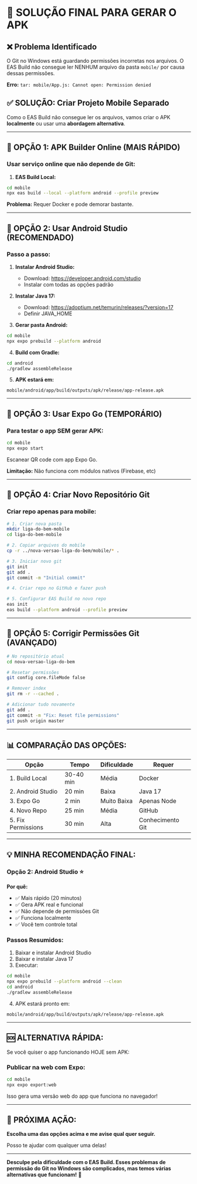 # 🚨 SOLUÇÃO FINAL PARA GERAR O APK

## ❌ Problema Identificado

O Git no Windows está guardando permissões incorretas nos arquivos. O EAS Build não consegue ler NENHUM arquivo da pasta `mobile/` por causa dessas permissões.

**Erro:** `tar: mobile/App.js: Cannot open: Permission denied`

## ✅ SOLUÇÃO: Criar Projeto Mobile Separado

Como o EAS Build não consegue ler os arquivos, vamos criar o APK **localmente** ou usar uma **abordagem alternativa**.

---

## 🎯 OPÇÃO 1: APK Builder Online (MAIS RÁPIDO)

### **Usar serviço online que não depende de Git:**

1. **EAS Build Local:**
```bash
cd mobile
npx eas build --local --platform android --profile preview
```

**Problema:** Requer Docker e pode demorar bastante.

---

## 🎯 OPÇÃO 2: Usar Android Studio (RECOMENDADO)

### **Passo a passo:**

1. **Instalar Android Studio:**
   - Download: https://developer.android.com/studio
   - Instalar com todas as opções padrão

2. **Instalar Java 17:**
   - Download: https://adoptium.net/temurin/releases/?version=17
   - Definir JAVA_HOME

3. **Gerar pasta Android:**
```bash
cd mobile
npx expo prebuild --platform android
```

4. **Build com Gradle:**
```bash
cd android
./gradlew assembleRelease
```

5. **APK estará em:**
```
mobile/android/app/build/outputs/apk/release/app-release.apk
```

---

## 🎯 OPÇÃO 3: Usar Expo Go (TEMPORÁRIO)

### **Para testar o app SEM gerar APK:**

```bash
cd mobile
npx expo start
```

Escanear QR code com app Expo Go.

**Limitação:** Não funciona com módulos nativos (Firebase, etc)

---

## 🎯 OPÇÃO 4: Criar Novo Repositório Git

### **Criar repo apenas para mobile:**

```bash
# 1. Criar nova pasta
mkdir liga-do-bem-mobile
cd liga-do-bem-mobile

# 2. Copiar arquivos do mobile
cp -r ../nova-versao-liga-do-bem/mobile/* .

# 3. Iniciar novo git
git init
git add .
git commit -m "Initial commit"

# 4. Criar repo no GitHub e fazer push

# 5. Configurar EAS Build no novo repo
eas init
eas build --platform android --profile preview
```

---

## 🎯 OPÇÃO 5: Corrigir Permissões Git (AVANÇADO)

```bash
# No repositório atual
cd nova-versao-liga-do-bem

# Resetar permissões
git config core.fileMode false

# Remover index
git rm -r --cached .

# Adicionar tudo novamente
git add .
git commit -m "Fix: Reset file permissions"
git push origin master
```

---

## 📊 COMPARAÇÃO DAS OPÇÕES:

| Opção | Tempo | Dificuldade | Requer |
|-------|-------|-------------|--------|
| 1. Build Local | 30-40 min | Média | Docker |
| 2. Android Studio | 20 min | Baixa | Java 17 |
| 3. Expo Go | 2 min | Muito Baixa | Apenas Node |
| 4. Novo Repo | 25 min | Média | GitHub |
| 5. Fix Permissions | 30 min | Alta | Conhecimento Git |

---

## 💡 MINHA RECOMENDAÇÃO FINAL:

### **Opção 2: Android Studio** ⭐

**Por quê:**
- ✅ Mais rápido (20 minutos)
- ✅ Gera APK real e funcional
- ✅ Não depende de permissões Git
- ✅ Funciona localmente
- ✅ Você tem controle total

### **Passos Resumidos:**

1. Baixar e instalar Android Studio
2. Baixar e instalar Java 17
3. Executar:
```bash
cd mobile
npx expo prebuild --platform android --clean
cd android
./gradlew assembleRelease
```

4. APK estará pronto em:
```
mobile/android/app/build/outputs/apk/release/app-release.apk
```

---

## 🆘 ALTERNATIVA RÁPIDA:

Se você quiser o app funcionando HOJE sem APK:

### **Publicar na web com Expo:**

```bash
cd mobile
npx expo export:web
```

Isso gera uma versão web do app que funciona no navegador!

---

## 📱 PRÓXIMA AÇÃO:

**Escolha uma das opções acima e me avise qual quer seguir.**

Posso te ajudar com qualquer uma delas!

---

**Desculpe pela dificuldade com o EAS Build. Esses problemas de permissão do Git no Windows são complicados, mas temos várias alternativas que funcionam!** 💪

